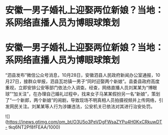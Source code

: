 # 安徽一男子婚礼上迎娶两位新娘？当地：系网络直播人员为博眼球策划

# 安徽一男子婚礼上迎娶两位新娘？当地：系网络直播人员为博眼球策划

“泗县发布”微信公众号消息，10月28日，安徽泗县人民政府新闻办公室通报，10月27日，接群众举报，泗县瓦坊镇一男子“同时迎娶两个新娘”。县委县政府高度重视，立即安排公安等部门依法介入调查。经查，网络直播人员刘某某为“博眼球”“加关注”，在办理自己婚礼过程中，找来女子马某某假扮另一名“新娘”，策划了“一个新郎，两个新娘”的闹剧，导致现场不明真相人员拍摄视频并上传网络，引发网民关注。刘某某等人行为涉嫌违法，公安机关已依法对其进行治安处罚。

![](https://inews.gtimg.com/om_bt/O3U5o3PeVDgFWsaZYPu4H0KxCRkuwDT-
tkq6NT2Pf8fFEAA/1000)

